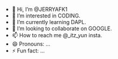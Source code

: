 - 👋 Hi, I’m @JERRYAFK1
- 👀 I’m interested in CODING.
- 🌱 I’m currently learning DAPL.
- 💞️ I’m looking to collaborate on GOOGLE.
- 📫 How to reach me @__itz_yun_ insta.
- 😄 Pronouns: ...
- ⚡ Fun fact: ...

<!---
JERRYAFK1/JERRYAFK1 is a ✨ special ✨ repository because its `README.md` (this file) appears on your GitHub profile.
You can click the Preview link to take a look at your changes.
--->
